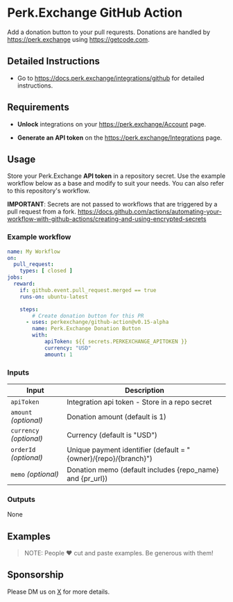 # Perk.Exchange GitHub Action

Add a donation button to your pull requrests. Donations are handled by <https://perk.exchange> using <https://getcode.com>.

## Detailed Instructions

- Go to <https://docs.perk.exchange/integrations/github> for detailed instructions.

## Requirements

- **Unlock** integrations on your <https://perk.exchange/Account> page.

- **Generate an API token** on the <https://perk.exchange/Integrations> page.

## Usage

Store your Perk.Exchange **API token** in a repository secret. Use the example workflow below as a base and modify to suit your needs. You can also refer to this repository's workflow.

**IMPORTANT**: Secrets are not passed to workflows that are triggered by a pull request from a fork. https://docs.github.com/actions/automating-your-workflow-with-github-actions/creating-and-using-encrypted-secrets

### Example workflow

```yaml
name: My Workflow
on:
  pull_request:
    types: [ closed ]
jobs:
  reward:
    if: github.event.pull_request.merged == true
    runs-on: ubuntu-latest

    steps:
        # Create donation button for this PR
      - uses: perkexchange/github-action@v0.15-alpha
        name: Perk.Exchange Donation Button
        with:
            apiToken: ${{ secrets.PERKEXCHANGE_APITOKEN }}
            currency: "USD"
            amount: 1
```
### Inputs

| Input                                             | Description                                        |
|------------------------------------------------------|-----------------------------------------------|
| `apiToken`  | Integration api token - Store in a repo secret |
| `amount`  _(optional)_ | Donation amount (default is 1)  |
| `currency` _(optional)_  | Currency (default is "USD")    |
| `orderId` _(optional)_  | Unique payment identifier (default = "{owner}/{repo}/{branch}")    |
| `memo` _(optional)_  | Donation memo (default includes {repo_name} and {pr_url})    |

### Outputs

None

## Examples

> NOTE: People ❤️ cut and paste examples. Be generous with them!

## Sponsorship

Please DM us on [X](https://x.com/perkexchange) for more details.
